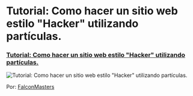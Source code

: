 # Tutorial: Como hacer un sitio web estilo "Hacker" utilizando partículas.
### [Tutorial: Como hacer un sitio web estilo "Hacker" utilizando partículas.](https://www.youtube.com/watch?v=cV0f_2lVFUY)

![Tutorial: Como hacer un sitio web estilo "Hacker" utilizando partículas.](https://raw.githubusercontent.com/falconmasters/Tutorial-como-hacer-un-sitio-web-estilo-Hacker-utilizando-part-culas/master/thumb.jpg)

Por: [FalconMasters](http://www.falconmasters.com)